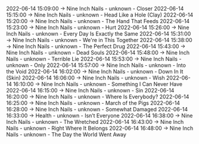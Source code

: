 2022-06-14 15:09:00 -> Nine Inch Nails - unknown - Closer
2022-06-14 15:15:00 -> Nine Inch Nails - unknown - Head Like a Hole (Clay)
2022-06-14 15:20:00 -> Nine Inch Nails - unknown - The Hand That Feeds
2022-06-14 15:23:00 -> Nine Inch Nails - unknown - Hurt
2022-06-14 15:26:00 -> Nine Inch Nails - unknown - Every Day Is Exactly the Same
2022-06-14 15:31:00 -> Nine Inch Nails - unknown - We're in This Together
2022-06-14 15:38:00 -> Nine Inch Nails - unknown - The Perfect Drug
2022-06-14 15:43:00 -> Nine Inch Nails - unknown - Dead Souls
2022-06-14 15:48:00 -> Nine Inch Nails - unknown - Terrible Lie
2022-06-14 15:53:00 -> Nine Inch Nails - unknown - Only
2022-06-14 15:57:00 -> Nine Inch Nails - unknown - Into the Void
2022-06-14 16:02:00 -> Nine Inch Nails - unknown - Down In It (Skin)
2022-06-14 16:06:00 -> Nine Inch Nails - unknown - Wish
2022-06-14 16:10:00 -> Nine Inch Nails - unknown - Something I Can Never Have
2022-06-14 16:15:00 -> Nine Inch Nails - unknown - Sin
2022-06-14 16:20:00 -> Nine Inch Nails - unknown - Where Is Everybody?
2022-06-14 16:25:00 -> Nine Inch Nails - unknown - March of the Pigs
2022-06-14 16:28:00 -> Nine Inch Nails - unknown - Somewhat Damaged
2022-06-14 16:33:00 -> Health - unknown - Isn’t Everyone
2022-06-14 16:38:00 -> Nine Inch Nails - unknown - The Wretched
2022-06-14 16:43:00 -> Nine Inch Nails - unknown - Right Where It Belongs
2022-06-14 16:48:00 -> Nine Inch Nails - unknown - The Day the World Went Away

